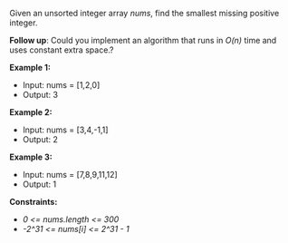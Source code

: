 Given an unsorted integer array _nums_, find the smallest missing positive integer.

**Follow up**: Could you implement an algorithm that runs in _O(n)_ time and uses constant extra space.?



**Example 1:**

- Input: nums = [1,2,0]
- Output: 3

**Example 2:**

- Input: nums = [3,4,-1,1]
- Output: 2

**Example 3:**

- Input: nums = [7,8,9,11,12]
- Output: 1

**Constraints:**

- _0 <= nums.length <= 300_
- _-2^31 <= nums[i] <= 2^31 - 1_
